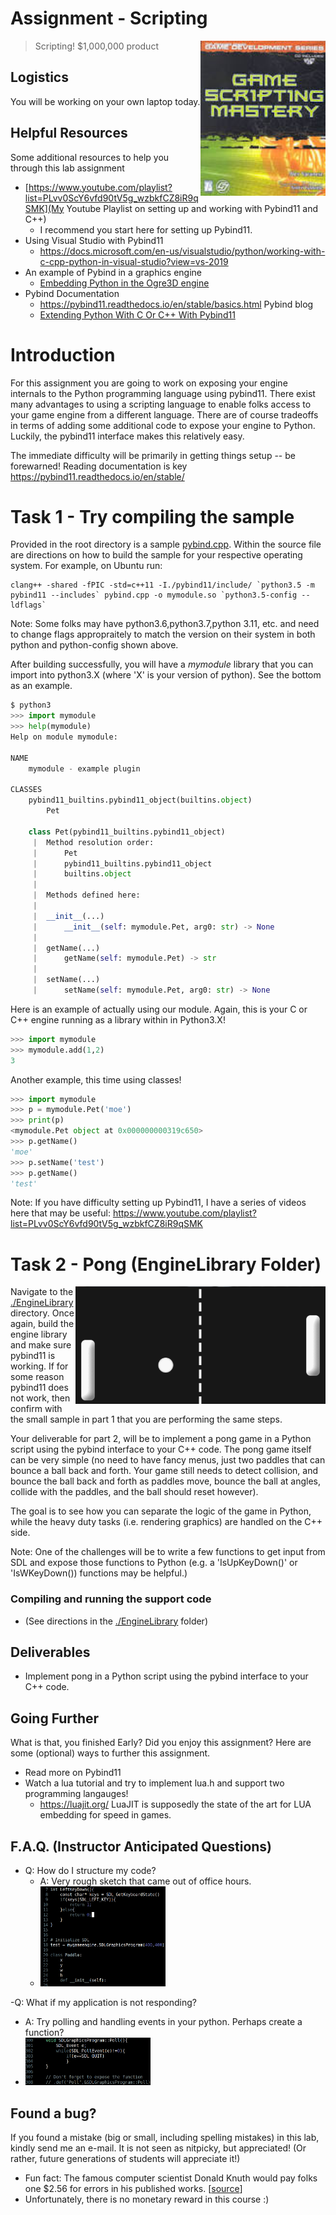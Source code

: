 # Assignment - Scripting

<img align="right" width="200px" src="./media/lab.jpg">

> Scripting! $1,000,000 product

## Logistics

You will be working on your own laptop today.

## Helpful Resources

Some additional resources to help you through this lab assignment

- [https://www.youtube.com/playlist?list=PLvv0ScY6vfd90tV5g_wzbkfCZ8iR9qSMK](My Youtube Playlist on setting up and working with Pybind11 and C++)
    - I recommend you start here for setting up Pybind11.
- Using Visual Studio with Pybind11
    - https://docs.microsoft.com/en-us/visualstudio/python/working-with-c-cpp-python-in-visual-studio?view=vs-2019  
- An example of Pybind in a graphics engine
    - [Embedding Python in the Ogre3D engine](https://www.youtube.com/watch?v=P9edayG8rkg)
- Pybind Documentation
    - https://pybind11.readthedocs.io/en/stable/basics.html
  Pybind blog
    - [Extending Python With C Or C++ With Pybind11](https://blog.conan.io/2016/04/12/Extending-python-with-C-or-C++-with-pybind11.html)

# Introduction

For this assignment you are going to work on exposing your engine internals to the Python programming language using pybind11. There exist many advantages to using a scripting language to enable folks access to your game engine from a different language. There are of course tradeoffs in terms of adding some additional code to expose your engine to Python. Luckily, the pybind11 interface makes this relatively easy.

The immediate difficulty will be primarily in getting things setup -- be forewarned! Reading documentation is key https://pybind11.readthedocs.io/en/stable/

# Task 1 - Try compiling the sample

Provided in the root directory is a sample [pybind.cpp](./pybind.cpp). Within the source file are directions on how to build the sample for your respective operating system. For example, on Ubuntu run:

```
clang++ -shared -fPIC -std=c++11 -I./pybind11/include/ `python3.5 -m pybind11 --includes` pybind.cpp -o mymodule.so `python3.5-config --ldflags`
```

Note: Some folks may have python3.6,python3.7,python 3.11, etc. and need to change flags appropraitely to match the version on their system in both python and python-config shown above.

After building successfully, you will have a *mymodule* library that you can import into python3.X (where 'X' is your version of python). See the bottom as an example.

```python
$ python3
>>> import mymodule
>>> help(mymodule)
Help on module mymodule:

NAME
    mymodule - example plugin

CLASSES
    pybind11_builtins.pybind11_object(builtins.object)
        Pet

    class Pet(pybind11_builtins.pybind11_object)
     |  Method resolution order:
     |      Pet
     |      pybind11_builtins.pybind11_object
     |      builtins.object
     |
     |  Methods defined here:
     |
     |  __init__(...)
     |      __init__(self: mymodule.Pet, arg0: str) -> None
     |
     |  getName(...)
     |      getName(self: mymodule.Pet) -> str
     |
     |  setName(...)
     |      setName(self: mymodule.Pet, arg0: str) -> None

```

Here is an example of actually using our module. Again, this is your C or C++ engine running as a library within in Python3.X!

```python
>>> import mymodule
>>> mymodule.add(1,2)
3
```

Another example, this time using classes!

```python
>>> import mymodule
>>> p = mymodule.Pet('moe')
>>> print(p)
<mymodule.Pet object at 0x000000000319c650>
>>> p.getName()
'moe'
>>> p.setName('test')
>>> p.getName()
'test'
```

Note: If you have difficulty setting up Pybind11, I have a series of videos here that may be useful: https://www.youtube.com/playlist?list=PLvv0ScY6vfd90tV5g_wzbkfCZ8iR9qSMK

# Task 2 - Pong (EngineLibrary Folder)

<img align="right" width="400px" src="./media/pong.gif">

Navigate to the [./EngineLibrary](./EngineLibrary) directory. Once again, build the engine library and make sure pybind11 is working. If for some reason pybind11 does not work, then confirm with the small sample in part 1 that you are performing the same steps.

Your deliverable for part 2, will be to implement a pong game in a Python script using the pybind interface to your C++ code. The pong game itself can be very simple (no need to have fancy menus, just two paddles that can bounce a ball back and forth. Your game still needs to detect collision, and bounce the ball back and forth as paddles move, bounce the ball at angles, collide with the paddles, and the ball should reset however). 

The goal is to see how you can separate the logic of the game in Python, while the heavy duty tasks (i.e. rendering graphics) are handled on the C++ side.

Note: One of the challenges will be to write a few functions to get input from SDL and expose those functions to Python (e.g. a 'IsUpKeyDown()' or 'IsWKeyDown()) functions may be helpful.)

### Compiling and running the support code

* (See directions in the [./EngineLibrary](./EngineLibrary) folder)

## Deliverables

- Implement pong in a Python script using the pybind interface to your C++ code.

## Going Further

What is that, you finished Early? Did you enjoy this assignment? Here are some (optional) ways to further this assignment.

- Read more on Pybind11
- Watch a lua tutorial and try to implement lua.h and support two programming langauges!
  - https://luajit.org/ LuaJIT is supposedly the state of the art for LUA embedding for speed in games.

## F.A.Q. (Instructor Anticipated Questions)

- Q: How do I structure my code?
  - A: Very rough sketch that came out of office hours.
  - <img width="200px" src="./media/Idea.png">
-Q: What if my application is not responding?
  - A: Try polling and handling events in your python. Perhaps create a function?
  - <img width="200px" src="./media/poll.png">

## Found a bug?

If you found a mistake (big or small, including spelling mistakes) in this lab, kindly send me an e-mail. It is not seen as nitpicky, but appreciated! (Or rather, future generations of students will appreciate it!)

- Fun fact: The famous computer scientist Donald Knuth would pay folks one $2.56 for errors in his published works. [[source](https://en.wikipedia.org/wiki/Knuth_reward_check)]
- Unfortunately, there is no monetary reward in this course :)
